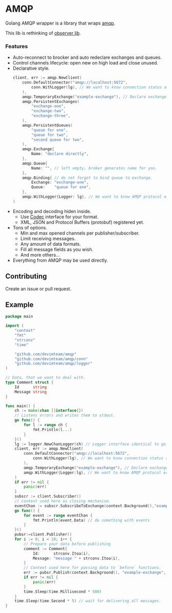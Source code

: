 # AMQP
Golang AMQP wrapper is a library that wraps [amqp](https://github.com/streadway/amqp).

This lib is rethinking of [observer lib](https://github.com/devimteam/observer).

### Features
* Auto-reconnect to brocker and auto redeclare exchanges and queues.
* Control channels lifecycle: open new on high load and close unused.
* Declarative style.
    ```go
    client, err := amqp.NewClient(
    	conn.DefaultConnector("amqp://localhost:5672",
    		conn.WithLogger(lg), // We want to know connection status and errors.
    	),
    	amqp.TemporaryExchange("example-exchange"), // Declare exchanges and queues.
    	amqp.PersistentExchanges(
    		"exchange-one",
    		"exchange-two",
    		"exchange-three",
    	),
    	amqp.PersistentQueues(
    		"queue for one",
    		"queue for two",
    		"second queue for two",
    	),
    	amqp.Exchange{
    		Name: "declare directly",
    	},
    	amqp.Queue{
    		Name: "", // left empty, broker generates name for you.
    	},
    	amqp.Binding{ // do not forget to bind queue to exchange.
    		Exchange: "exchange-one",
    		Queue:    "queue for one",
    	},
    	amqp.WithLogger{Logger: lg}, // We want to know AMQP protocol errors.
    )
    ```
* Encoding and decoding hiden inside.
    * Use [Codec](https://github.com/devimteam/amqp/blob/master/codecs/codecs.go#L14) interface for your format.
    * XML, JSON and Protocol Buffers (protobuf) registered yet.
* Tons of options.
    * Min and max opened channels per publisher/subscriber.
    * Limit receiving messages.
    * Any amount of data formats.
    * Fill all message fields as you wish.
    * And more others...
* Everything from AMQP may be used directly.

## Contributing
Create an issue or pull request.
## Example
```go
package main

import (
	"context"
	"fmt"
	"strconv"
	"time"

	"github.com/devimteam/amqp"
	"github.com/devimteam/amqp/conn"
	"github.com/devimteam/amqp/logger"
)

// Data, that we want to deal with.
type Comment struct {
	Id      string
	Message string
}

func main() {
	ch := make(chan []interface{})
	// Listens errors and writes them to stdout.
	go func() {
		for l := range ch {
			fmt.Println(l...)
		}
	}()
	lg := logger.NewChanLogger(ch) // Logger interface identical to go-kit Logger.
	client, err := amqp.NewClient(
		conn.DefaultConnector("amqp://localhost:5672",
			conn.WithLogger(lg), // We want to know connection status and errors.
		),
		amqp.TemporaryExchange("example-exchange"), // Declare exchanges and queues.
		amqp.WithLogger{Logger:lg}, // We want to know AMQP protocol errors.
	)
	if err != nil {
		panic(err)
	}
	subscr := client.Subscriber()
	// context used here as closing mechanism.
	eventChan := subscr.SubscribeToExchange(context.Background(),"example-exchange", Comment{}, amqp.Consumer{})
	go func() {
		for event := range eventChan {
			fmt.Println(event.Data) // do something with events
		}
	}()
	pubsr:=client.Publisher()
	for i := 0; i < 10; i++ {
		// Prepare your data before publishing
		comment := Comment{
			Id:      strconv.Itoa(i),
			Message: "message " + strconv.Itoa(i),
		}
		// Context used here for passing data to `before` functions.
		err := pubsr.Publish(context.Background(), "example-exchange", comment, amqp.Publish{})
		if err != nil {
			panic(err)
		}
		time.Sleep(time.Millisecond * 500)
	}
	time.Sleep(time.Second * 5) // wait for delivering all messages.
}
```

